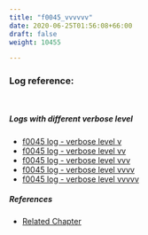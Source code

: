 ```yaml
---
title: "f0045_vvvvvv"
date: 2020-06-25T01:56:08+66:00
draft: false
weight: 10455

---
```


### Log reference: <no value>

```
    
```

##### Logs with different verbose level
* [f0045 log - verbose level v](../../logs/f0045_v)
* [f0045 log - verbose level vv](../../logs/f0045_vv)
* [f0045 log - verbose level vvv](../../logs/f0045_vvv)
* [f0045 log - verbose level vvvv](../../logs/f0045_vvvv)
* [f0045 log - verbose level vvvvv](../../logs/f0045_vvvvv)

##### References
* [Related Chapter](../../env-vars/f0045)
